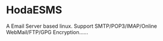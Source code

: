 # HodaESMS
A Email Server based linux. Support SMTP/POP3/IMAP/Online WebMail/FTP/GPG Encryption......
